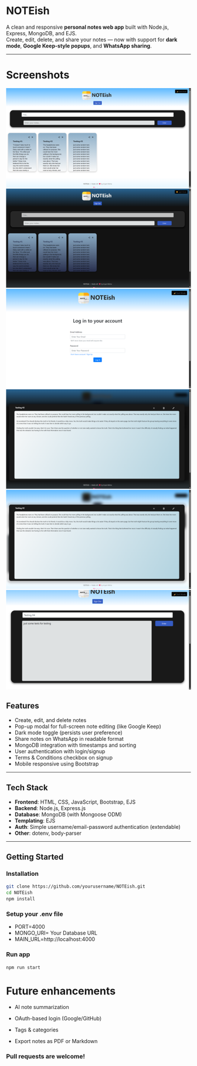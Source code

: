 #  NOTEish

A clean and responsive **personal notes web app** built with Node.js, Express, MongoDB, and EJS.  
Create, edit, delete, and share your notes — now with support for **dark mode**, **Google Keep-style popups**, and **WhatsApp sharing**.

---

# Screenshots
![alt text](https://github.com/aryanm9026/NOTEish/blob/master/Screenshots/home-light.png)
![alt text](https://github.com/aryanm9026/NOTEish/blob/master/Screenshots/home-dark.png)
![alt text](https://github.com/aryanm9026/NOTEish/blob/master/Screenshots/login-page.png)
![alt text](https://github.com/aryanm9026/NOTEish/blob/master/Screenshots/noteprompt-dark.png)
![alt text](https://github.com/aryanm9026/NOTEish/blob/master/Screenshots/noteprompt-light.png)
![alt text](https://github.com/aryanm9026/NOTEish/blob/master/Screenshots/writenote-light.png)

##  Features

-  Create, edit, and delete notes  
-  Pop-up modal for full-screen note editing (like Google Keep)  
-  Dark mode toggle (persists user preference)  
-  Share notes on WhatsApp in readable format  
-  MongoDB integration with timestamps and sorting  
-  User authentication with login/signup  
-  Terms & Conditions checkbox on signup  
-  Mobile responsive using Bootstrap  

---

##  Tech Stack

- **Frontend**: HTML, CSS, JavaScript, Bootstrap, EJS  
- **Backend**: Node.js, Express.js  
- **Database**: MongoDB (with Mongoose ODM)  
- **Templating**: EJS  
- **Auth**: Simple username/email-password authentication (extendable)  
- **Other**: dotenv, body-parser  

---

##  Getting Started

###  Installation

```bash
git clone https://github.com/yourusername/NOTEish.git
cd NOTEish
npm install
```
### Setup your .env file

- PORT=4000
- MONGO_URI= Your Database URL
- MAIN_URL=http://localhost:4000

### Run app

```bash
npm run start
```

# Future enhancements

- AI note summarization

- OAuth-based login (Google/GitHub)

- Tags & categories

- Export notes as PDF or Markdown

### Pull requests are welcome!